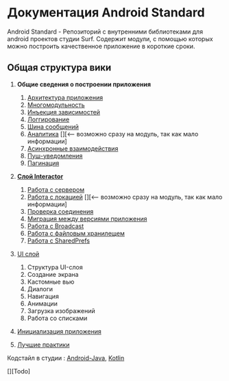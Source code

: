 Документация Android Standard
=============================

Android Standard - Репозиторий с внутренними библиотеками для android проектов студии Surf.
Содержит модули, с помощью которых можно построить качественное приложение
в короткие сроки.

Общая структура вики
--------------------

1. **Общие сведения о построении приложения**
    1. [Архитектура приложения](common/architect.md)
    1. [Многомодульность](common/common_info.md)
    1. [Инъекция зависимостей](common/di.md)
    1. [Логгирование](common/logging.md)
    1. [Шина сообщений](common/event_bus.md)
    1. [Аналитика](common/analytics.md) [][<-- возможно сразу на модуль, так как мало информации]
    1. [Асинхронные взаимодействия](common/async.md)
    1. [Пуш-уведомления](../push/README.md)
    1. [Пагинация](common/pagin.md)

1. [**Слой Interactor**](interactor/interactor.md)
    1. [Работа с сервером](interactor/network.md)
    1. [Работа с локацией](interactor/locatiom.md) [][<-- возможно сразу на модуль, так как мало информации]
    1. [Проверка соединения](../connection/README.md)
    1. [Миграция между версиями приложения](../app-migration/README.md)
    1. [Работа с Broadcast]()
    1. [Работа с файловым хранилещем]()
    1. [Работа с SharedPrefs]()


1. [UI слой](ui/ui.md)
    1. Структура UI-слоя
    1. Создание экрана
    1. Кастомные вью
    1. Диалоги
    1. Навигация
    1. Анимации
    1. Загрузка изображений
    1. Работа со списками

1. [Инициализация приложения](../template-multimodule/README.md)

1. [Лучшие практики](best_practice.md)

Кодстайл в студии : [Android-Java](https://docs.google.com/document/d/1EpEwi1SUY_Pu7mS6tmgYePLVS3qJwvMmWmrOBw8PCcs/edit),
[Kotlin](https://docs.google.com/document/d/1xFlT2OzGvTTV2NPkKoHa4BoR9ePIjk4bXQYcaGuHdcM/edit#heading=h.x1nemj4berko)



[][Todo]
